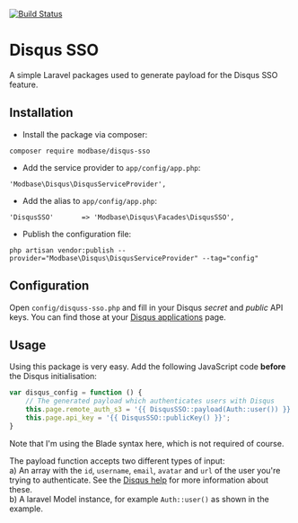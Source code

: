 [![Build Status](https://travis-ci.org/modbase/disqus-sso.svg)](https://travis-ci.org/modbase/disqus-sso)

# Disqus SSO

A simple Laravel packages used to generate payload for the Disqus SSO feature.

## Installation

- Install the package via composer:

`composer require modbase/disqus-sso`

- Add the service provider to `app/config/app.php`:

`'Modbase\Disqus\DisqusServiceProvider',`

- Add the alias to `app/config/app.php`:

`'DisqusSSO'       => 'Modbase\Disqus\Facades\DisqusSSO',`

- Publish the configuration file:

`php artisan vendor:publish --provider="Modbase\Disqus\DisqusServiceProvider" --tag="config"`

## Configuration

Open `config/disquss-sso.php` and fill in your Disqus _secret_ and _public_ API keys. You can find those at your [Disqus applications](https://disqus.com/api/applications/) page.

## Usage

Using this package is very easy. Add the following JavaScript code **before** the Disqus initialisation:

```JavaScript
var disqus_config = function () {
    // The generated payload which authenticates users with Disqus
    this.page.remote_auth_s3 = '{{ DisqusSSO::payload(Auth::user()) }}';
    this.page.api_key = '{{ DisqusSSO::publicKey() }}';
}
```

Note that I'm using the Blade syntax here, which is not required of course.

The payload function accepts two different types of input:  
a) An array with the `id`, `username`, `email`, `avatar` and `url` of the user you're trying to authenticate. See the [Disqus help](https://help.disqus.com/customer/portal/articles/236206-single-sign-on#user-data) for more information about these.  
b) A laravel Model instance, for example `Auth::user()` as shown in the example.

